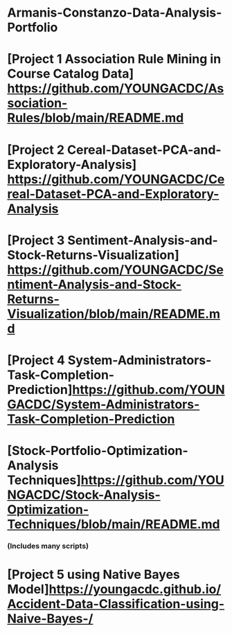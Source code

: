 # Armanis-Constanzo-Data-Analysis-Portfolio



# [Project 1 Association Rule Mining in Course Catalog Data] https://github.com/YOUNGACDC/Association-Rules/blob/main/README.md



# [Project 2 Cereal-Dataset-PCA-and-Exploratory-Analysis]  https://github.com/YOUNGACDC/Cereal-Dataset-PCA-and-Exploratory-Analysis


# [Project 3 Sentiment-Analysis-and-Stock-Returns-Visualization] https://github.com/YOUNGACDC/Sentiment-Analysis-and-Stock-Returns-Visualization/blob/main/README.md



# [Project 4 System-Administrators-Task-Completion-Prediction]https://github.com/YOUNGACDC/System-Administrators-Task-Completion-Prediction


# [Stock-Portfolio-Optimization-Analysis Techniques]https://github.com/YOUNGACDC/Stock-Analysis-Optimization-Techniques/blob/main/README.md
### (Includes many scripts)


# [Project 5 using Native Bayes Model]https://youngacdc.github.io/Accident-Data-Classification-using-Naive-Bayes-/

